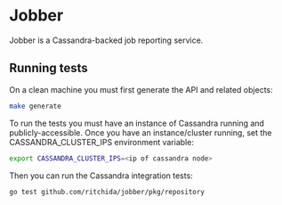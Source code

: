 # Jobber

Jobber is a Cassandra-backed job reporting service.

## Running tests

On a clean machine you must first generate the API and related objects:
```bash
make generate
```
To run the tests you must have an instance of Cassandra running and publicly-accessible.
Once you have an instance/cluster running, set the CASSANDRA_CLUSTER_IPS environment variable:
```bash
export CASSANDRA_CLUSTER_IPS=<ip of cassandra node>
```
Then you can run the Cassandra integration tests:
```bash
go test github.com/ritchida/jobber/pkg/repository
```

